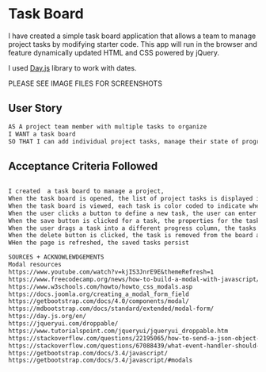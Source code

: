 # Task Board

I have created a simple task board application that allows a team to manage project tasks by modifying starter code. This app will run in the browser and feature dynamically updated HTML and CSS powered by jQuery.

I used [Day.js](https://day.js.org/en/) library to work with dates. 

PLEASE SEE IMAGE FILES FOR SCREENSHOTS

## User Story

```md
AS A project team member with multiple tasks to organize
I WANT a task board 
SO THAT I can add individual project tasks, manage their state of progress and track overall project progress accordingly
```

## Acceptance Criteria Followed

```md

I created  a task board to manage a project,
When the task board is opened, the list of project tasks is displayed in columns representing the task progress, this includes To-Do, In progress and Done
When the task board is viewed, each task is color coded to indicate whether it is nearing the deadline (yellow, red and green)
When the user clicks a button to define a new task, the user can enter a title, description and deadline date for the new task into a modal dialog
When the save button is clicked for a task, the properties for the task are saved in localStorage
When the user drags a task into a different progress column, the tasks progress state is updated accordingly and will stay in the new column after refreshing
When the delete button is clicked, the task is removed from the board and will not be updated after refreshing
WHen the page is refreshed, the saved tasks persist

SOURCES + ACKNOWLEWDGEMENTS
Modal resources
https://www.youtube.com/watch?v=kjIS3JnrE9E&themeRefresh=1
https://www.freecodecamp.org/news/how-to-build-a-modal-with-javascript/
https://www.w3schools.com/howto/howto_css_modals.asp
https://docs.joomla.org/creating_a_modal_form_field
https://getbootstrap.com/docs/4.0/components/modal/
https://mdbootstrap.com/docs/standard/extended/modal-form/ 
https://day.js.org/en/ 
https://jqueryui.com/droppable/
https://www.tutorialspoint.com/jqueryui/jqueryui_droppable.htm
https://stackoverflow.com/questions/22195065/how-to-send-a-json-object-using-html-form-data
https://stackoverflow.com/questions/67088439/what-event-handler-should-i-use-for-modal-form-to-send-an-email
https://getbootstrap.com/docs/3.4/javascript/
https://getbootstrap.com/docs/3.4/javascript/#modals

